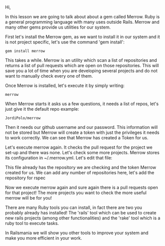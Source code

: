 Hi,

In this lesson we are going to talk about about a gem called Merrow.
Ruby is a general programming language with many uses outside Rails. Merrow and many other gems provide us utilities for our system.

First let's install the Merrow gem, as we want to install it in our system and it is not project specific, let's use the command 'gem install':

```
gem install merrow
```

This takes a while.
Merrow is an utility which scan a list of repositories and returns a list of pull requests which are open on those repositories. This will save you a lot of time when you are developing several projects and do not want to manually check every one of them.

Once Merrow is installed, let's execute it by simply writing:
```
merrow
```

When Merrow starts it asks us a few questions, it needs a list of repos, let's just give it the default repo example:
```
JordiPolo/merrow
```
Then it needs our github username and our password.
This information will not be stored but Merrow will create a token with just the privileges it needs to work correctly.
We can see that Merrow has created a Token for us.

Let's execute merrow again.
It checks the pull request for the project we set-up and there was none.
Let's check some more projects.
Merrow stores its configuration in ~/.merrow.yml. Let's edit that file:

This file already has the repository we are checking and the token Merrow created for us.
We can add any number of repositories here, let's add the repository for rspec

Now we execute merrow again and sure again there is a pull requests open for that project!
The more projects you want to check the more useful merrow will be for you!

There are many Ruby tools you can install, in fact there are two you probably already has installed!
The 'rails' tool which can be used to create new rails projects (among other functionalities) and the 'rake' tool which is a ruby tool to execute tasks.

In Railsmania we will show you other tools to improve your system and make you more efficient in your work.
